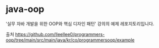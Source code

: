 # java-oop
'실무 자바 개발을 위한 OOP와 핵심 디자인 패턴' 강의의 예제 레포지토리입니다.

출처
https://github.com/lleellee0/programmers-oop/tree/main/src/main/java/kr/co/programmersoop/example
